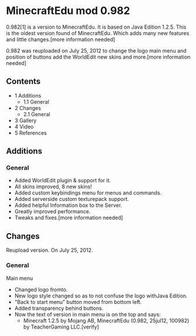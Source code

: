 # MinecraftEdu mod 0.982
0.982[1] is a version to MinecraftEdu. It is based on Java Edition 1.2.5. This is the oldest version found of MinecraftEdu. Which adds many new features and little changes.[more information needed]

0.982 was reuploaded on July 25, 2012 to change the logo main menu and position of buttons add the WorldEdit new skins and more.[more information needed]

## Contents
- 1 Additions
	- 1.1 General
- 2 Changes
	- 2.1 General
- 3 Gallery
- 4 Video
- 5 References

## Additions
### General
- Added WorldEdit plugin & support for it.
- All skins improved, 8 new skins!
- Added custom keybindings menu for menus and commands.
- Added serverside custom texturepack support.
- Added helpful Information box to the Server.
- Greatly improved performance.
- Tweaks and fixes.[more information needed]

## Changes
Reupload version. On July 25, 2012.
### General
Main menu

- Changed logo fromto.
- New logo style changed so as to not confuse the logo withJava Edition.
- "Back to start menu" button moved from bottom left.
- Added transparency behind buttons.
- Now the text of version in main menu is on the top and says:
	- Minecraft 1.2.5 by Mojang AB, MinecraftEdu (0.982, 25jul12, 100982) by TeacherGaming LLC.[verify]


